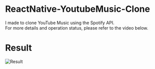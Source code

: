 # ReactNative-YoutubeMusic-Clone

I made to clone YouTube Music using the Spotify API.<br/>
For more details and operation status, please refer to the video below.

# Result

![Result](https://github.com/Yuhyeon0516/ReactNative-YoutubeMusic-Clone-RNCLI/assets/120432007/9f67de37-b004-4bd1-8179-0e5cf6dbd700)
